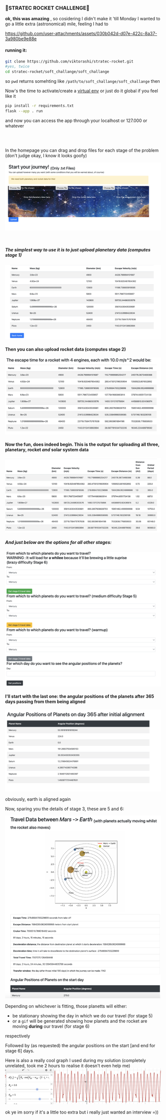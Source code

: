 
### 🚀STRATEC ROCKET CHALLENGE🚀

<b>ok, this was amazing</b> , so cosidering I didn't make it 'till Monday I wanted to go a little extra (astronomical) mile, feeling I had to

https://github.com/user-attachments/assets/030b042d-d07e-422c-8a37-3a980be9e88e


#### running it:
```bash
git clone https://github.com/viktorashi/stratec-rocket.git
#yes, twice
cd stratec-rocket/soft_challange/soft_challange
```

so `pwd` returns somehting like `/path/to/soft_challange/soft_challange`
then

Now's the time to activate/create a [virtual env](https://virtualenvwrapper.readthedocs.io/en/latest/) or just do it global if you feel like it
```bash
pip install -r requirements.txt
flask --app . run
```
and now you can access the app through your localhost or 127.000 or whatever


<br>
<br>



In the homepage you can drag and drop files for each stage of the problem (don't judge okay, I know it looks goofy)

![screenshot](pics/homepage.png)

<br>

##### The simplest way to use it is to just upload planetary data (computes stage 1)
![screenshot](pics/just-planetary-data.png)

#### Then you can also upload rocket data (computes stage 2)
![screenshot](pics/rocket-data.png)

#### Now the fun, does indeed begin. This is the output for uploading all three, planetary, rocket *and* solar system data
![screenshot](pics/solar-system-data.png)
<br>

##### And just below are the options for all other stages:
![screenshot](pics/results-options.png)

#### I'll start with the last one: the angular positions of the planets after 365 days passing from them being aligned
![screenshot](pics/angle-positions.png)

obviously, earth is aligned again

Now, sparing you the details of stage 3, these are 5 and 6:

![planet-plot.png](pics/planet-plot.png)

Depending on whichever is fitting, those planetts will either:

- be stationary showing the day in which we do our travel (for stage 5)
- or a `gif` will be generated showing how planets and the rocket are moving <b>during</b> our travel (for stage 6)

respectively

Followed by (as requested) the angular positions on the start [and end for stage 6]  days.

Here is also a really cool graph I used during my solution (completely unrelated, took me 2 hours to realise it doesn't even help me)
![cool_graph.png](pics/cool_graph.png)


ok ye im sorry if it's a little too extra but i really just wanted an interview =))
